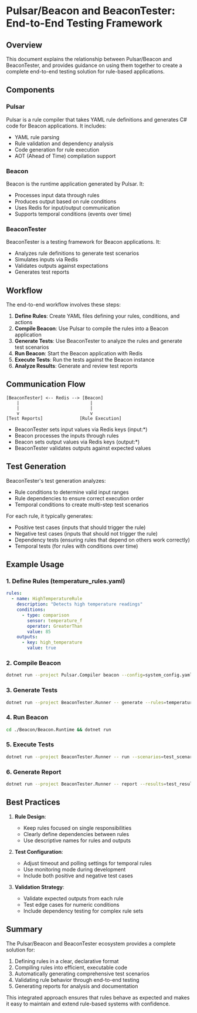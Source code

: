 # Pulsar/Beacon and BeaconTester: End-to-End Testing Framework

## Overview

This document explains the relationship between Pulsar/Beacon and BeaconTester, and provides guidance on using them together to create a complete end-to-end testing solution for rule-based applications.

## Components

### Pulsar
Pulsar is a rule compiler that takes YAML rule definitions and generates C# code for Beacon applications. It includes:
- YAML rule parsing
- Rule validation and dependency analysis
- Code generation for rule execution
- AOT (Ahead of Time) compilation support

### Beacon
Beacon is the runtime application generated by Pulsar. It:
- Processes input data through rules
- Produces output based on rule conditions
- Uses Redis for input/output communication
- Supports temporal conditions (events over time)

### BeaconTester
BeaconTester is a testing framework for Beacon applications. It:
- Analyzes rule definitions to generate test scenarios
- Simulates inputs via Redis
- Validates outputs against expectations
- Generates test reports

## Workflow

The end-to-end workflow involves these steps:

1. **Define Rules**: Create YAML files defining your rules, conditions, and actions
2. **Compile Beacon**: Use Pulsar to compile the rules into a Beacon application
3. **Generate Tests**: Use BeaconTester to analyze the rules and generate test scenarios
4. **Run Beacon**: Start the Beacon application with Redis
5. **Execute Tests**: Run the tests against the Beacon instance
6. **Analyze Results**: Generate and review test reports

## Communication Flow

```
[BeaconTester] <-- Redis --> [Beacon]
    |                           |
    |                           |
    v                           v
[Test Reports]              [Rule Execution]
```

- BeaconTester sets input values via Redis keys (input:*)
- Beacon processes the inputs through rules
- Beacon sets output values via Redis keys (output:*)
- BeaconTester validates outputs against expected values

## Test Generation

BeaconTester's test generation analyzes:
- Rule conditions to determine valid input ranges
- Rule dependencies to ensure correct execution order
- Temporal conditions to create multi-step test scenarios

For each rule, it typically generates:
- Positive test cases (inputs that should trigger the rule)
- Negative test cases (inputs that should not trigger the rule)
- Dependency tests (ensuring rules that depend on others work correctly)
- Temporal tests (for rules with conditions over time)

## Example Usage

### 1. Define Rules (temperature_rules.yaml)
```yaml
rules:
  - name: HighTemperatureRule
    description: "Detects high temperature readings"
    conditions:
      - type: comparison
        sensor: temperature_f
        operator: GreaterThan
        value: 85
    outputs:
      - key: high_temperature
        value: true
```

### 2. Compile Beacon
```bash
dotnet run --project Pulsar.Compiler beacon --config=system_config.yaml --rules=temperature_rules.yaml --output=./Beacon
```

### 3. Generate Tests
```bash
dotnet run --project BeaconTester.Runner -- generate --rules=temperature_rules.yaml --output=test_scenarios.json
```

### 4. Run Beacon
```bash
cd ./Beacon/Beacon.Runtime && dotnet run
```

### 5. Execute Tests
```bash
dotnet run --project BeaconTester.Runner -- run --scenarios=test_scenarios.json --output=test_results.json
```

### 6. Generate Report
```bash
dotnet run --project BeaconTester.Runner -- report --results=test_results.json --output=report.html --format=html
```

## Best Practices

1. **Rule Design**:
   - Keep rules focused on single responsibilities
   - Clearly define dependencies between rules
   - Use descriptive names for rules and outputs

2. **Test Configuration**:
   - Adjust timeout and polling settings for temporal rules
   - Use monitoring mode during development
   - Include both positive and negative test cases

3. **Validation Strategy**:
   - Validate expected outputs from each rule
   - Test edge cases for numeric conditions
   - Include dependency testing for complex rule sets

## Summary

The Pulsar/Beacon and BeaconTester ecosystem provides a complete solution for:
1. Defining rules in a clear, declarative format
2. Compiling rules into efficient, executable code
3. Automatically generating comprehensive test scenarios
4. Validating rule behavior through end-to-end testing
5. Generating reports for analysis and documentation

This integrated approach ensures that rules behave as expected and makes it easy to maintain and extend rule-based systems with confidence.
